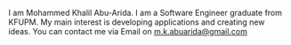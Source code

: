 
I am Mohammed Khalil Abu-Arida.
I am a Software Engineer graduate from KFUPM.
My main interest is developing applications and creating new ideas.
You can contact me via Email on m.k.abuarida@gmail.com

